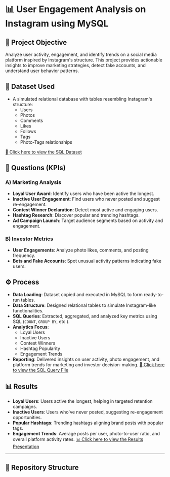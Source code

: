 # 📊 User Engagement Analysis on Instagram using MySQL

## 📌 Project Objective
Analyze user activity, engagement, and identify trends on a social media platform inspired by Instagram's structure. This project provides actionable insights to improve marketing strategies, detect fake accounts, and understand user behavior patterns.

## 📂 Dataset Used

- A simulated relational database with tables resembling Instagram's structure:
  - Users
  - Photos
  - Comments
  - Likes
  - Follows
  - Tags
  - Photo-Tags relationships

[📄 Click here to view the SQL Dataset](https://github.com/AmudhanAR/Instagram-User-Analytics/blob/main/SQL%20data%20set.docx)

## 🎯 Questions (KPIs)
### A) Marketing Analysis
- **Loyal User Award**: Identify users who have been active the longest.
- **Inactive User Engagement**: Find users who never posted and suggest re-engagement.
- **Contest Winner Declaration**: Detect most active and engaging users.
- **Hashtag Research**: Discover popular and trending hashtags.
- **Ad Campaign Launch**: Target audience segments based on activity and engagement.

### B) Investor Metrics
- **User Engagements**: Analyze photo likes, comments, and posting frequency.
- **Bots and Fake Accounts**: Spot unusual activity patterns indicating fake users.

## ⚙️ Process
- **Data Loading**: Dataset copied and executed in MySQL to form ready-to-run tables.
- **Data Structure**: Designed relational tables to simulate Instagram-like functionalities.
- **SQL Queries**: Extracted, aggregated, and analyzed key metrics using SQL (`COUNT`, `GROUP BY`, etc.).
- **Analytics Focus**:
  - Loyal Users
  - Inactive Users
  - Contest Winners
  - Hashtag Popularity
  - Engagement Trends
- **Reporting**: Delivered insights on user activity, photo engagement, and platform trends for marketing and investor decision-making.
[💾 Click here to view the SQL Query File](https://github.com/AmudhanAR/Instagram-User-Analytics/blob/main/SQL%20Instagram%20Analytics(trainity).sql)

## 📊 Results
- **Loyal Users**: Users active the longest, helping in targeted retention campaigns.
- **Inactive Users**: Users who've never posted, suggesting re-engagement opportunities.
- **Popular Hashtags**: Trending hashtags aligning brand posts with popular tags.
- **Engagement Trends**: Average posts per user, photo-to-user ratio, and overall platform activity rates.
[📊 Click here to view the Results Presentation](https://github.com/AmudhanAR/Instagram-User-Analytics/blob/main/Instagram%20User%20Analytics.pptx)
---

## 📂 Repository Structure
